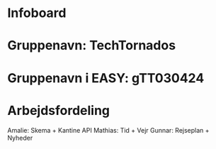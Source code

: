 # Infoboard
# Gruppenavn: TechTornados
# Gruppenavn i EASY: gTT030424

# Arbejdsfordeling
Amalie: Skema + Kantine API
Mathias: Tid + Vejr
Gunnar: Rejseplan + Nyheder
